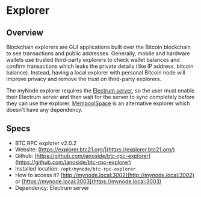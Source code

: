 # Explorer

## Overview
Blockchain explorers are GUI applications built over the Bitcoin blockchain to see transactions and public addresses. Generally, mobile and hardware wallets use trusted third-party explorers to check wallet balances and confirm transactions which leaks the private details (like IP address, bitcoin balance). Instead, having a local explorer with personal Bitcoin node will improve privacy and remove the trust on third-party explorers.

The myNode explorer requires the [Electrum server](/electrum/electrum), so the user must enable their Electrum server and then wait for the server to sync completely before they can use the explorer. [MempoolSpace](/bitcoin/mempool) is an alternative explorer which doesn't have any dependency.

## Specs
- BTC RPC explorer v2.0.2
- Website: [https://explorer.btc21.org/](https://explorer.btc21.org/)
- Github: [https://github.com/janoside/btc-rpc-explorer](https://github.com/janoside/btc-rpc-explorer)
- Installed location: `/opt/mynode/btc-rpc-explorer`
- How to access it? [http://mynode.local:3002](http://mynode.local:3002) or [https://mynode.local:3003](https://mynode.local:3003)
- Dependency: Electrum server

<!-- - Explain the error messages -->
<!-- - how to use it with wallets? -->
<!-- show a preview -->
